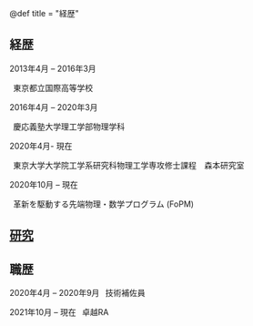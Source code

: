 @def title = "経歴"

## 経歴
2013年4月 – 2016年3月   

&thinsp;    東京都立国際高等学校

2016年4月 – 2020年3月   

&thinsp;    慶応義塾大学理工学部物理学科

2020年4月- 現在         

&thinsp;    東京大学大学院工学系研究科物理工学専攻修士課程　森本研究室

2020年10月 – 現在       

&thinsp;    革新を駆動する先端物理・数学プログラム (FoPM)


## [研究](/Research_jp/)

## 職歴

2020年4月 – 2020年9月
&thinsp;    技術補佐員

2021年10月 – 現在
&thinsp;    卓越RA
